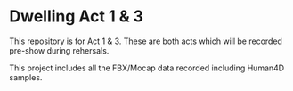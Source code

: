 # Dwelling Act 1 & 3

This repository is for Act 1 & 3. These are both acts which will be recorded pre-show during rehersals.

This project includes all the FBX/Mocap data recorded including Human4D samples.
